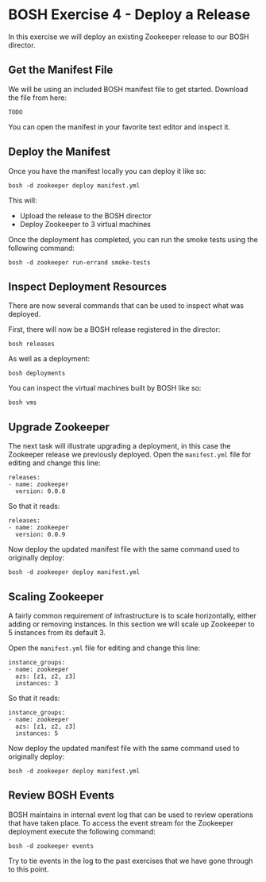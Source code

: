 # BOSH Exercise 4 - Deploy a Release

In this exercise we will deploy an existing Zookeeper release to our BOSH director.

## Get the Manifest File

We will be using an included BOSH manifest file to get started. Download the file from here:

```TODO```

You can open the manifest in your favorite text editor and inspect it.

## Deploy the Manifest

Once you have the manifest locally you can deploy it like so:

```bosh -d zookeeper deploy manifest.yml```

This will:
- Upload the release to the BOSH director
- Deploy Zookeeper to 3 virtual machines

Once the deployment has completed, you can run the smoke tests using the following command:

```bosh -d zookeeper run-errand smoke-tests```

## Inspect Deployment Resources

There are now several commands that can be used to inspect what was deployed.

First, there will now be a BOSH release registered in the director:

```bosh releases```

As well as a deployment:

```bosh deployments```

You can inspect the virtual machines built by BOSH like so:

```bosh vms```

## Upgrade Zookeeper

The next task will illustrate upgrading a deployment, in this case the Zookeeper release we 
previously deployed. Open the `manifest.yml` file for editing and change this line:

```
releases:
- name: zookeeper
  version: 0.0.8
```

So that it reads:

```
releases:
- name: zookeeper
  version: 0.0.9
```

Now deploy the updated manifest file with the same command used to originally deploy:

```bosh -d zookeeper deploy manifest.yml```

## Scaling Zookeeper

A fairly common requirement of infrastructure is to scale horizontally, either adding or
removing instances. In this section we will scale up Zookeeper to 5 instances from its default
3.

Open the `manifest.yml` file for editing and change this line:

```
instance_groups:
- name: zookeeper
  azs: [z1, z2, z3]
  instances: 3
```

So that it reads:

```
instance_groups:
- name: zookeeper
  azs: [z1, z2, z3]
  instances: 5
```

Now deploy the updated manifest file with the same command used to originally deploy:

```bosh -d zookeeper deploy manifest.yml```

## Review BOSH Events

BOSH maintains in internal event log that can be used to review operations that have taken place.
To access the event stream for the Zookeeper deployment execute the following command:

```bosh -d zookeeper events```

Try to tie events in the log to the past exercises that we have gone through to this point.